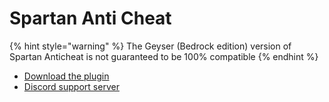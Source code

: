 # Spartan Anti Cheat

{% hint style="warning" %}
The Geyser (Bedrock edition) version of Spartan Anticheat is not guaranteed to be 100% compatible
{% endhint %}

* [Download the plugin](https://builtbybit.com/resources/spartan-anticheat.11196/)
* [Discord support server](https://spartan.top/discord)

